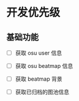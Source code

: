 # 开发优先级

## 基础功能

- [ ] 获取 osu user 信息
- [ ] 获取 osu beatmap 信息
- [ ] 获取 beatmap 背景
- [ ] 获取已归档的图池信息

